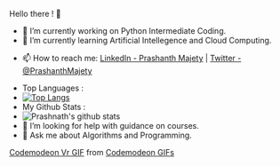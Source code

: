 Hello there ! 👋
- 🔭 I’m currently working on Python Intermediate Coding.
- 🌱 I’m currently learning Artificial Intellegence and Cloud Computing.
<!-- - 👯 I’m looking to collaborate on Machine Learning Projects.-->
- 📫 How to reach me: [LinkedIn - Prashanth Majety](https://www.linkedin.com/in/prashanth-majety-7b474318b/) | [Twitter - @PrashanthMajety](https://twitter.com/PrashanthMajety) 
<!-- - 😄 Pronouns: He / His -->
<!-- - ⚡ Fun fact: I can sing and draw potraits ! -->

-  Top Languages : 
-  [![Top Langs](https://github-readme-stats.vercel.app/api/top-langs/?username=MajetyPrashanth)](https://github.com/MajetyPrashanth/github-readme-stats)
-  My Github Stats :
-  ![Prashnath's github stats](https://github-readme-stats.vercel.app/api?username=MajetyPrashanth)
- 🤔 I’m looking for help with guidance on courses.
- 💬 Ask me about Algorithms and Programming.
<div class="tenor-gif-embed" data-postid="15394189" data-share-method="host" data-width="100%" data-aspect-ratio="5.472527472527473"><a href="https://tenor.com/view/codemodeon-code-mode-on-vr-ar-gif-15394189">Codemodeon Vr GIF</a> from <a href="https://tenor.com/search/codemodeon-gifs">Codemodeon GIFs</a></div><script type="text/javascript" async src="https://tenor.com/embed.js"></script>
